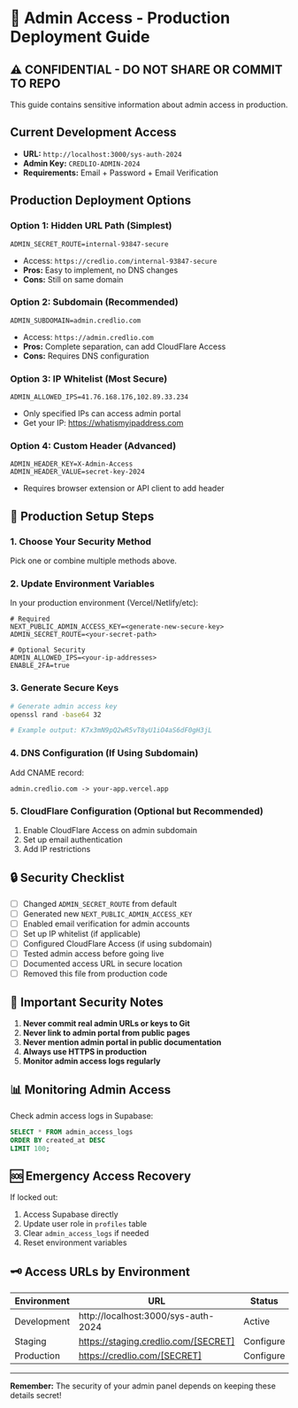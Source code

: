 # 🔐 Admin Access - Production Deployment Guide

## ⚠️ CONFIDENTIAL - DO NOT SHARE OR COMMIT TO REPO

This guide contains sensitive information about admin access in production.

## Current Development Access
- **URL:** `http://localhost:3000/sys-auth-2024`
- **Admin Key:** `CREDLIO-ADMIN-2024`
- **Requirements:** Email + Password + Email Verification

## Production Deployment Options

### Option 1: Hidden URL Path (Simplest)
```env
ADMIN_SECRET_ROUTE=internal-93847-secure
```
- Access: `https://credlio.com/internal-93847-secure`
- **Pros:** Easy to implement, no DNS changes
- **Cons:** Still on same domain

### Option 2: Subdomain (Recommended)
```env
ADMIN_SUBDOMAIN=admin.credlio.com
```
- Access: `https://admin.credlio.com`
- **Pros:** Complete separation, can add CloudFlare Access
- **Cons:** Requires DNS configuration

### Option 3: IP Whitelist (Most Secure)
```env
ADMIN_ALLOWED_IPS=41.76.168.176,102.89.33.234
```
- Only specified IPs can access admin portal
- Get your IP: https://whatismyipaddress.com

### Option 4: Custom Header (Advanced)
```env
ADMIN_HEADER_KEY=X-Admin-Access
ADMIN_HEADER_VALUE=secret-key-2024
```
- Requires browser extension or API client to add header

## 🚀 Production Setup Steps

### 1. Choose Your Security Method
Pick one or combine multiple methods above.

### 2. Update Environment Variables
In your production environment (Vercel/Netlify/etc):

```env
# Required
NEXT_PUBLIC_ADMIN_ACCESS_KEY=<generate-new-secure-key>
ADMIN_SECRET_ROUTE=<your-secret-path>

# Optional Security
ADMIN_ALLOWED_IPS=<your-ip-addresses>
ENABLE_2FA=true
```

### 3. Generate Secure Keys
```bash
# Generate admin access key
openssl rand -base64 32

# Example output: K7x3mN9pQ2wR5vT8yU1iO4aS6dF0gH3jL
```

### 4. DNS Configuration (If Using Subdomain)
Add CNAME record:
```
admin.credlio.com -> your-app.vercel.app
```

### 5. CloudFlare Configuration (Optional but Recommended)
1. Enable CloudFlare Access on admin subdomain
2. Set up email authentication
3. Add IP restrictions

## 🔒 Security Checklist

- [ ] Changed `ADMIN_SECRET_ROUTE` from default
- [ ] Generated new `NEXT_PUBLIC_ADMIN_ACCESS_KEY`
- [ ] Enabled email verification for admin accounts
- [ ] Set up IP whitelist (if applicable)
- [ ] Configured CloudFlare Access (if using subdomain)
- [ ] Tested admin access before going live
- [ ] Documented access URL in secure location
- [ ] Removed this file from production code

## 🚨 Important Security Notes

1. **Never commit real admin URLs or keys to Git**
2. **Never link to admin portal from public pages**
3. **Never mention admin portal in public documentation**
4. **Always use HTTPS in production**
5. **Monitor admin access logs regularly**

## 📊 Monitoring Admin Access

Check admin access logs in Supabase:
```sql
SELECT * FROM admin_access_logs 
ORDER BY created_at DESC 
LIMIT 100;
```

## 🆘 Emergency Access Recovery

If locked out:
1. Access Supabase directly
2. Update user role in `profiles` table
3. Clear `admin_access_logs` if needed
4. Reset environment variables

## 🗝️ Access URLs by Environment

| Environment | URL | Status |
|------------|-----|--------|
| Development | http://localhost:3000/sys-auth-2024 | Active |
| Staging | https://staging.credlio.com/[SECRET] | Configure |
| Production | https://credlio.com/[SECRET] | Configure |

---

**Remember:** The security of your admin panel depends on keeping these details secret!